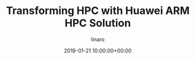 ---
author: linaro
categories:
- events
- workshop
- arm-hpc-asia-2019
comments: false
event: arm-hpc-asia-2019
date: '2019-01-21 10:00:00+00:00'
slot: 13:30	- 14:00
image:
  featured: true
  path: /assets/images/content/transforming-hpc-with-huawei-arm-hpc-solution.jpg
layout: resource-post
title: 'Transforming HPC with Huawei ARM HPC Solution'
tag: resource
speakers:
- biography: '""'
  company: Huawei
  job-title: 
  name: Pak Lui 
youtube_video_url: https://www.youtube.com/watch?v=OUJ3chN2tO0&list=PLKZSArYQptsPLGSEUycUowh9oy8WF_epV&index=5&t=0s
amazon_s3_presentation_url: https://static.linaro.org/event-resources/arm-hpc-asia-2019/slides/TransformingHPCwithHuaweiARMHPCSolution10.pdf
---